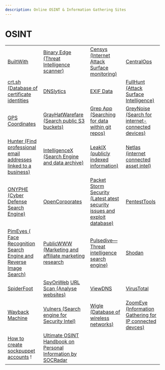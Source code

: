 ```yaml
---
description: Online OSINT & Information Gathering Sites
---
```


# OSINT

|                                                                                                |                                                                                                                                         |                                                                                                               |                                                                                     |
| ---------------------------------------------------------------------------------------------- | --------------------------------------------------------------------------------------------------------------------------------------- | ------------------------------------------------------------------------------------------------------------- | ----------------------------------------------------------------------------------- |
| [BuiltWith](https://builtwith.com)                                                             | [Binary Edge (Threat Intelligence scanner)](https://www.binaryedge.io/)                                                                 | [Censys (Internet Attack Surface monitoring)](https://censys.io/)                                             | [CentralOps](https://centralops.net)                                                |
| [crt.sh (Database of certificate identities](https://crt.sh)                                   | [DNSlytics](https://dnslytics.com)                                                                                                      | [EXIF Data](https://exifdata.com/)                                                                            | [FullHunt (Attack Surface Intelligence)](https://fullhunt.io/)                      |
| [GPS Coordinates](https://gps-coordinates.net)                                                 | [GrayHatWarefare (Search public S3 buckets)](https://grayhatwarfare.com/)                                                               | [Grep App (Searching for data within git repos)](https://grep.app/)                                           | [GreyNoise (Search for internet-connected devices)](https://www.greynoise.io/)      |
| [Hunter (Find professional email addresses linked to a business)](https://hunter.io/)          | [IntelligenceX (Search Engine and data archive)](https://intelx.io/)                                                                    | [LeakIX (publicly indexed information)](https://leakix.net/)                                                  | [Netlas (internet connected asset intel)](https://netlas.io/)                       |
| [ONYPHE (Cyber Defense Search Engine)](https://www.onyphe.io/)                                 | [OpenCorporates](https://opencorporates.com)                                                                                            | [Packet Storm Security (Latest atest security issues and exploit database)](https://packetstormsecurity.com/) | [PentestTools](https://pentest-tools.com)                                           |
| [PimEyes ( Face Recognition Search Engine and Reverse Image Search)](https://pimeyes.com/)     | [PublicWWW (Marketing and affiliate marketing research](https://publicwww.com/)                                                         | [Pulsedive—Threat intelligence search engine)](https://pulsedive.com/)                                        | [Shodan](https://shodan.io)                                                         |
| [SpiderFoot](https://www.spiderfoot.net/)                                                      | [SpyOnWeb](https://spyonweb.com) [URL Scan (Analyse websites)](https://urlscan.io/)                                                     | [ViewDNS](https://viewdns.info)                                                                               | [VirusTotal](https://virustotal.com)                                                |
| [Wayback Machine](https://web.archive.org)                                                     | [Vulners (Search engine for Security Intel)](https://vulners.com/)                                                                      | [Wigle (Database of wireless networks)](https://www.wigle.net/)                                               | [ZoomEye (Information Gathering for IP connected devces)](https://www.zoomeye.org/) |
| [How to create sockpuppet accounts](https://garrettmickley.com/sockpuppet-account-creation/) ! | [Ultimate OSINT Handbook on Personal Information by SOCRadar](https://socradar.io/the-ultimate-osint-handbook-on-personal-information/) |                                                                                                               |                                                                                     |
